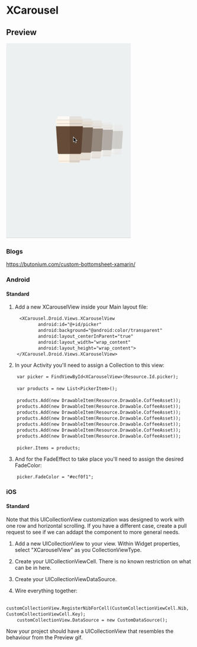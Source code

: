 # XCarousel

## Preview
![](carouselPicker.gif)

### Blogs

https://butonium.com/custom-bottomsheet-xamarin/

### Android

#### Standard

1. Add a new XCarouselView inside your Main layout file:

```
     <XCarousel.Droid.Views.XCarouselView
            android:id="@+id/picker"
            android:background="@android:color/transparent"
            android:layout_centerInParent="true"
            android:layout_width="wrap_content"
            android:layout_height="wrap_content">
    </XCarousel.Droid.Views.XCarouselView>
```

2. In your Activity you'll need to assign a Collection to this view:

```
    var picker = FindViewById<XCarouselView>(Resource.Id.picker);
    
    var products = new List<PickerItem>();

    products.Add(new DrawableItem(Resource.Drawable.CoffeeAsset));
    products.Add(new DrawableItem(Resource.Drawable.CoffeeAsset));
    products.Add(new DrawableItem(Resource.Drawable.CoffeeAsset));
    products.Add(new DrawableItem(Resource.Drawable.CoffeeAsset));
    products.Add(new DrawableItem(Resource.Drawable.CoffeeAsset));
    products.Add(new DrawableItem(Resource.Drawable.CoffeeAsset));
    products.Add(new DrawableItem(Resource.Drawable.CoffeeAsset));

    picker.Items = products;
```

3. And for the FadeEffect to take place you'll need to assign the desired FadeColor:

```
    picker.FadeColor = "#ecf0f1";
```

### iOS

#### Standard

Note that this UICollectionView customization was designed to work with one row and horizontal scrolling. If you have a different case, create a pull request to see if we can addapt the component to more general needs.

1. Add a new UICollectionView to your view. Within Widget properties, select "XCarouselView" as you CollectionViewType.

2. Create your UICollectionViewCell. There is no known restriction on what can be in here.

3. Create your UICollectionViewDataSource.

4. Wire everything together:

```
    customCollectionView.RegisterNibForCell(CustomCollectionViewCell.Nib, CustomCollectionViewCell.Key);
    customCollectionView.DataSource = new CustomDataSource();
```

Now your project should have a UICollectionView that resembles the behaviour from the Preview gif.
